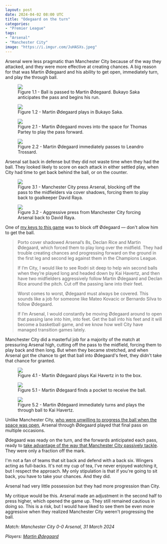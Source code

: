 ```yaml
---
layout: post
date: 2024-04-02 08:00 UTC
title: "Odegaard on the turn"
categories:
- "Premier League"
tags:
- "Arsenal"
- "Manchester City"
image: "https://i.imgur.com/JuHASXs.jpeg"
---
```


Arsenal were less pragmatic than Manchester City because of the way they attacked, and they were more effective at creating chances. A big reason for that was Martin Ødegaard and his ability to get open, immediately turn, and play the through ball.

<!---more--->

<figure>
    <img src="https://i.imgur.com/2olT45o.jpeg">
    <figcaption>Figure 1.1 - Ball is passed to Martin Ødegaard. Bukayo Saka anticipates the pass and begins his run.</figcaption>
</figure> 

<figure>
    <img src="https://i.imgur.com/ndpGVMn.jpeg">
    <figcaption>Figure 1.2 - Martin Ødegaard plays in Bukayo Saka. </figcaption>
</figure> 

<figure>
    <img src="https://i.imgur.com/UB1AaC0.jpeg">
    <figcaption>Figure 2.1 - Martin Ødegaard moves into the space for Thomas Partey to play the pass forward. </figcaption>
</figure> 
<figure>
    <img src="https://i.imgur.com/kLKUzgL.jpeg">
    <figcaption>Figure 2.2 - Martin Ødegaard immediately passes to Leandro Trossard.</figcaption>
</figure> 

Arsenal sat back in defense but they did not waste time when they had the ball. They looked likely to score on each attack in either settled play, when City had time to get back behind the ball, or on the counter. 

<figure>
    <img src="https://i.imgur.com/gEkgG2E.jpeg">
    <figcaption>Figure 3.1 - Manchester City press Arsenal, blocking off the pass to the midfielders via cover shadows, forcing them to play back to goalkeeper David Raya.</figcaption>
</figure> 

<figure>
    <img src="https://i.imgur.com/44tLi9y.jpeg">
    <figcaption>Figure 3.2 - Aggressive press from Manchester City forcing Arsenal back to David Raya.</figcaption>
</figure> 

One of [my keys to this game](https://tacticsjournal.com/2024/03/31/previewing-manchester-city-vs-arsenal/) was to block off Ødegaard — don't allow him to get the ball.

> Porto cover shadowed Arsenal’s 8s, Declan Rice and Martin Ødegaard, which forced them to play long over the midfield. They had trouble creating chances and progressing forward on the ground in the first leg and second leg against them in the Champions League.
> 
> If I’m City, I would like to see Rodri sit deep to help win second balls when they’re played long and headed down by Kai Havertz, and then have two midfielders aggressively follow Martin Ødegaard and Declan Rice around the pitch. Cut off the passing lane into their feet.
> 
> Worst comes to worst, Ødegaard must always be covered. This sounds like a job for someone like Mateo Kovacic or Bernardo Silva to follow Ødegaard.
>  
> If I’m Arsenal, I would constantly be moving Ødegaard around to open that passing lane into him, into feet. Get the ball into his feet and it will become a basketball game, and we know how well City have managed transition games lately.

Manchester City did a masterful job for a majority of the match at pressuring Arsenal high, cutting off the pass to the midfield, forcing them to play back and then long. But when they became stretched, and when Arsenal got the chance to get that ball into Ødegaard's feet, they didn't take that chance for granted. 


<figure>
    <img src="https://i.imgur.com/JuHASXs.jpeg">
    <figcaption>Figure 4.1 - Martin Ødegaard plays Kai Havertz in to the box.</figcaption>
</figure> 

<figure>
    <img src="https://i.imgur.com/i3weMP5.jpeg">
    <figcaption>Figure 5.1 - Martin Ødegaard finds a pocket to receive the ball.</figcaption>
</figure> 

<figure>
    <img src="https://i.imgur.com/mDnavce.jpeg">
    <figcaption>Figure 5.2 - Martin Ødegaard immediately turns and plays the through ball to Kai Havertz.</figcaption>
</figure> 

Unlike Manchester City, [who were unwilling to progress the ball when the space was open](https://tacticsjournal.com/2024/04/01/possession-without-progression/), Arsenal through Ødegaard played that final pass on multiple occasions. 

Ødegaard was ready on the turn, and the forwards anticipated each pass, ready to [take advantage of the way that Manchester City passively tackle](https://tacticsjournal.com/2023/11/14/manchester-city-dont-take-risks-when-they-defend/). They were only a fraction off the mark. 

I'm not a fan of teams that sit back and defend with a back six. Wingers acting as full-backs. It's not my cup of tea, I've never enjoyed watching it, but I respect the approach. My only stipulation is that if you're going to sit back, you have to take your chances. And they did. 

Arsenal had very little possession but they had more progression than City.

My critique would be this. Arsenal made an adjustment in the second half to press higher, which opened the game up. They still remained cautious in doing so. This is a risk, but I would have liked to see them be even more aggressive when they realized Manchester City weren't progressing the ball. 

*Match: Manchester City 0-0 Arsenal, 31 March 2024*

*Players: <a rel="nofollow noopener" target="_blank" href="https://fbref.com/en/players/79300479/Martin-Odegaard?utm_medium=linker&amp;utm_source=fbref.com&amp;utm_campaign=2024-04-01_fb">Martin Ødegaard</a>*
